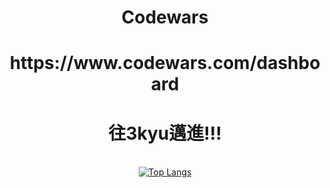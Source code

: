 <h1 align="center">Codewars</h1>

<h1 align="center">https://www.codewars.com/dashboard</h1>

<h1 align="center">往3kyu邁進!!!</h1>

</a>
<p align="center">
  <br />
  <a href="https://www.codewars.com/users/Andy87877/badges/large">
    <img title="Top Langs" src="https://www.codewars.com/users/Andy87877/badges/large"/>
  </a>
</p>
